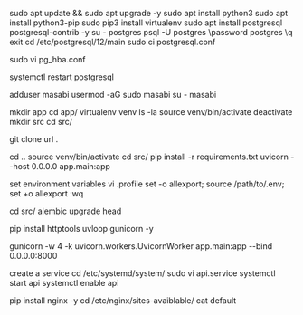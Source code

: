 sudo apt update && sudo apt upgrade -y
sudo apt install python3
sudo apt install python3-pip
sudo pip3 install virtualenv
sudo apt install postgresql postgresql-contrib -y
su - postgres
psql -U postgres
\password postgres
\q
exit
cd /etc/postgresql/12/main
sudo ci postgresql.conf

<!-- connection and authentication
listen_addresses = '*'
:wq -->

sudo vi pg_hba.conf

<!--
Type    DB      USER    ADDRESSE    METHOD
local   all     postgres            md5
local   all     all                 md5
local   all     all     0.0.0.0/0   md5     IPv4
local   all     all     ::/0        md5     IPv6
:wq -->

systemctl restart postgresql

adduser masabi
usermod -aG sudo masabi
su - masabi

mkdir app
cd app/
virtualenv venv
ls -la
source venv/bin/activate
deactivate
mkdir src
cd src/

git clone url .

cd ..
source venv/bin/activate
cd src/
pip install -r requirements.txt
uvicorn --host 0.0.0.0 app.main:app

set environment variables
vi .profile
set -o allexport; source /path/to/.env; set +o allexport
:wq

cd src/
alembic upgrade head

pip install httptools uvloop gunicorn -y

gunicorn -w 4 -k uvicorn.workers.UvicornWorker app.main:app --bind 0.0.0.0:8000

create a service
cd /etc/systemd/system/
sudo vi api.service
systemctl start api
systemctl enable api

pip install nginx -y
cd /etc/nginx/sites-avaiblable/
cat default

